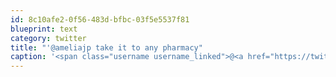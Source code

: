 ```yaml
---
id: 8c10afe2-0f56-483d-bfbc-03f5e5537f81
blueprint: text
category: twitter
title: "'@ameliajp take it to any pharmacy"
caption: '<span class="username username_linked">@<a href="https://twitter.com/ameliajp" title="Amelia Pothoven">ameliajp</a></span> take it to any pharmacy'
---
```

